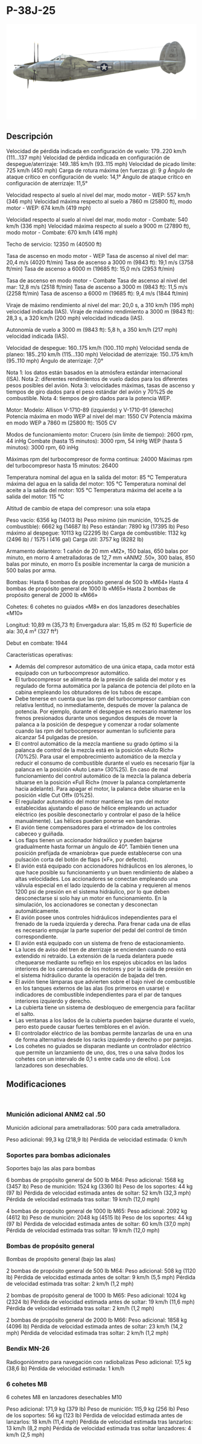 # P-38J-25

![p38j25](../images/p38j25.png)

## Descripción

Velocidad de pérdida indicada en configuración de vuelo: 179..220 km/h (111...137 mph)
Velocidad de pérdida indicada en configuración de despegue/aterrizaje: 149..185 km/h (93..115 mph)
Velocidad de picado límite: 725 km/h (450 mph)
Carga de rotura máxima (en fuerzas <i>g</i>): 9 <i>g</i>
Ángulo de ataque crítico en configuración de vuelo: 14,1°
Ángulo de ataque crítico en configuración de aterrizaje: 11,5°

Velocidad respecto al suelo al nivel del mar, modo motor - WEP: 557 km/h (346 mph)
Velocidad máxima respecto al suelo a 7860 m (25800 ft), modo motor - WEP: 674 km/h (419 mph) 

Velocidad respecto al suelo al nivel del mar, modo motor - Combate: 540 km/h (336 mph)
Velocidad máxima respecto al suelo a 9000 m (27890 ft), modo motor - Combate: 670 km/h (416 mph)

Techo de servicio: 12350 m (40500 ft)

Tasa de ascenso en modo motor - WEP
Tasa de ascenso al nivel del mar: 20,4 m/s (4020 ft/min)
Tasa de ascenso a 3000 m (9843 ft): 19,1 m/s (3758 ft/min)
Tasa de ascenso a 6000 m (19685 ft): 15,0 m/s (2953 ft/min)

Tasa de ascenso en modo motor - Combate
Tasa de ascenso al nivel del mar: 12,8 m/s (2518 ft/min)
Tasa de ascenso a 3000 m (9843 ft): 11,5 m/s (2258 ft/min)
Tasa de ascenso a 6000 m (19685 ft): 9,4 m/s (1844 ft/min)

Viraje de máximo rendimiento al nivel del mar: 20,0 s, a 310 km/h (195 mph) velocidad indicada (IAS).
Viraje de máximo rendimiento a 3000 m (9843 ft): 28,3 s, a 320 km/h (200 mph) velocidad indicada (IAS).

Autonomía de vuelo a 3000 m (9843 ft): 5,8 h, a 350 km/h (217 mph) velocidad indicada (IAS).

Velocidad de despegue: 160..175 km/h (100..110 mph)
Velocidad senda de planeo: 185..210 km/h (115...130 mph)
Velocidad de aterrizaje: 150..175 km/h (95..110 mph)
Ángulo de aterrizaje: 7,0°

Nota 1: los datos están basados en la atmósfera estándar internacional (ISA).
Nota 2: diferentes rendimientos de vuelo dados para los diferentes pesos posibles del avión.
Nota 3: velocidades máximas, tasas de ascenso y tiempos de giro dados para el peso estándar del avión y 70%25 de combustible.
Nota 4: tiempos de giro dados para la potencia WEP.

Motor:
Modelo: Allison V-1710-89 (izquierdo) y V-1710-91 (derecho)
Potencia máxima en modo WEP al nivel del mar: 1550 CV
Potencia máxima en modo WEP a 7860 m (25800 ft): 1505 CV

Modos de funcionamiento motor:
Crucero (sin límite de tiempo): 2600 rpm, 44 inHg
Combate (hasta 15 minutos): 3000 rpm, 54 inHg
WEP (hasta 5 minutos): 3000 rpm, 60 inHg

Máximas rpm del turbocompresor de forma continua: 24000
Máximas rpm del turbocompresor hasta 15 minutos: 26400

Temperatura nominal del agua en la salida del motor: 85 °C
Temperatura máxima del agua en la salida del motor: 105 °C
Temperatura nominal del aceite a la salida del motor: 105 °C
Temperatura máxima del aceite a la salida del motor: 115 °C

Altitud de cambio de etapa del compresor: una sola etapa

Peso vacío: 6356 kg (14013 lb)
Peso mínimo (sin munición, 10%25 de combustible): 6662 kg (14687 lb)
Peso estándar: 7890 kg (17395 lb)
Peso máximo al despegue: 10113 kg (22295 lb)
Carga de combustible: 1132 kg (2496 lb) / 1575 l (416 gal)
Carga útil: 3757 kg (8282 lb)

Armamento delantero:
1 cañón de 20 mm «M2», 150 balas, 650 balas por minuto, en morro
4 ametralladoras de 12,7 mm «ANM2 .50», 300 balas, 850 balas por minuto, en morro
Es posible incrementar la carga de munición a 500 balas por arma.

Bombas:
Hasta 6 bombas de propósito general de 500 lb «M64»
Hasta 4 bombas de propósito general de 1000 lb «M65»
Hasta 2 bombas de propósito general de 2000 lb «M66»

Cohetes:
6 cohetes no guiados «M8» en dos lanzadores desechables «M10»

Longitud: 10,89 m (35,73 ft)
Envergadura alar: 15,85 m (52 ft)
Superficie de ala: 30,4 m² (327 ft²)

Debut en combate: 1944

Características operativas:
- Además del compresor automático de una única etapa, cada motor está equipado con un turbocompresor automático.
- El turbocompresor se alimenta de la presión de salida del motor y es regulado de forma automática por la palanca de potencia del piloto en la cabina empleando los obturadores de los tubos de escape.
- Debe tenerse en cuenta que las rpm del turbocompresor cambian con relativa lentitud, no inmediatamente, después de mover la palanca de potencia. Por ejemplo, durante el despegue es necesario mantener los frenos presionados durante unos segundos después de mover la palanca a la posición de despegue y comenzar a rodar solamente cuando las rpm del turbocompresor aumentan lo suficiente para alcanzar 54 pulgadas de presión.
- El control automático de la mezcla mantiene su grado óptimo si la palanca de control de la mezcla está en la posición «Auto Rich» (70%25). Para usar el empobrecimiento automático de la mezcla y reducir el consumo de combustible durante el vuelo es necesario fijar la palanca en la posición «Auto Lean» (30%25). En caso de mal funcionamiento del control automático de la mezcla la palanca debería situarse en la posición «Full Rich» (mover la palanca completamente hacia adelante). Para apagar el motor, la palanca debe situarse en la posición «Idle Cut Off» (0%25).
- El regulador automático del motor mantiene las rpm del motor establecidas ajustando el paso de hélice empleando un actuador eléctrico (es posible desconectarlo y controlar el paso de la hélice manualmente). Las hélices pueden ponerse «en bandera».
- El avión tiene compensadores para el «trimado» de los controles cabeceo y guiñada.
- Los flaps tienen un accionador hidraúlico y pueden bajarse gradualmente hasta formar un ángulo de 40°. También tienen una posición prefijada de «maniobra» que puede establecerse con una pulsación corta del botón de flaps («F», por defecto).
- El avión está equipado con accionadores hidráulicos en los alerones, lo que hace posible su funcionamiento y un buen rendimiento de alabeo a altas velocidades. Los accionadores se conectan empleando una válvula especial en el lado izquierdo de la cabina y requieren al menos 1200 psi de presión en el sistema hidráulico, por lo que deben desconectarse si solo hay un motor en funcionamiento. En la simulación, los accionadores se conectan y desconectan automáticamente.
- El avión posee unos controles hidráulicos independientes para el frenado de la rueda izquierda y derecha. Para frenar cada una de ellas es necesario empujar la parte superior del pedal del control de timón correspondiente.
- El avión está equipado con un sistema de freno de estacionamiento.
- La luces de aviso del tren de aterrizaje se encienden cuando no está extendido ni retraído. La extensión de la rueda delantera puede chequearse mediante su reflejo en los espejos ubicados en las lados interiores de los carenados de los motores y por la caída de presión en el sistema hidráulico durante la operación de bajada del tren.
- El avión tiene lámparas que advierten sobre el bajo nivel de combustible en los tanques externos de las alas (los primeros en usarse) e indicadores de combustible independientes para el par de tanques interiores izquierdo y derecho.
- La cubierta tiene un sistema de desbloqueo de emergencia para facilitar el salto.
- Las ventanas a los lados de la cubierta pueden bajarse durante el vuelo, pero esto puede causar fuertes temblores en el avión.
- El controlador eléctrico de las bombas permite lanzarlas de una en una de forma alternativa desde los racks izquierdo y derecho o por parejas.
- Los cohetes no guiados se disparan mediante un controlador eléctrico que permite un lanzamiento de uno, dos, tres o una salva (todos los cohetes con un intervalo de 0,1 s entre cada uno de ellos). Los lanzadores son desechables.

## Modificaciones
﻿

### Munición adicional ANM2 cal .50

Munición adicional para ametralladoras: 500 para cada ametralladora.

Peso adicional: 99,3 kg (218,9 lb)
Pérdida de velocidad estimada: 0 km/h﻿

### Soportes para bombas adicionales

Soportes bajo las alas para bombas

6 bombas de propósito general de 500 lb M64:
Peso adicional: 1568 kg (3457 lb)
Peso de munición: 1524 kg (3360 lb)
Peso de los soportes: 44 kg (97 lb)
Pérdida de velocidad estimada antes de soltar: 52 km/h (32,3 mph)
Pérdida de velocidad estimada tras soltar: 19 km/h (12,0 mph) 

4 bombas de propósito general de 1000 lb M65:
Peso adicional: 2092 kg (4612 lb)
Peso de munición: 2048 kg (4515 lb)
Peso de los soportes: 44 kg (97 lb)
Pérdida de velocidad estimada antes de soltar: 60 km/h (37,0 mph)
Pérdida de velocidad estimada tras soltar: 19 km/h (12,0 mph) ﻿

### Bombas de propósito general

Bombas de propósito general (bajo las alas)

2 bombas de propósito general de 500 lb M64:
Peso adicional: 508 kg (1120 lb)
Pérdida de velocidad estimada antes de soltar: 9 km/h (5,5 mph)
Pérdida de velocidad estimada tras soltar: 2 km/h (1,2 mph) 

2 bombas de propósito general de 1000 lb M65:
Peso adicional: 1024 kg (2324 lb)
Pérdida de velocidad estimada antes de soltar: 19 km/h (11,6 mph)
Pérdida de velocidad estimada tras soltar: 2 km/h (1,2 mph) 

2 bombas de propósito general de 2000 lb M66:
Peso adicional: 1858 kg (4096 lb)
Pérdida de velocidad estimada antes de soltar: 23 km/h (14,2 mph)
Pérdida de velocidad estimada tras soltar: 2 km/h (1,2 mph) 
﻿

### Bendix MN-26

Radiogoniómetro para navegación con radiobalizas
Peso adicional: 17,5 kg (38,6 lb)
Pérdida de velocidad estimada: 1 km/h﻿

### 6 cohetes M8

6 cohetes M8 en lanzadores desechables M10

Peso adicional: 171,9 kg (379 lb)
Peso de munición: 115,9 kg (256 lb)
Peso de los soportes: 56 kg (123 lb)
Pérdida de velocidad estimada antes de lanzarlos: 18 km/h (11,4 mph)
Pérdida de velocidad estimada tras lanzarlos: 13 km/h (8,2 mph)
Pérdida de velocidad estimada tras soltar lanzadores: 4 km/h (2,5 mph)